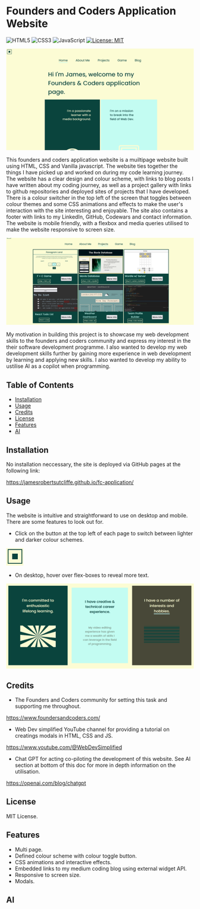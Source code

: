 # Founders and Coders Application Website

![HTML5](https://img.shields.io/badge/html5-%23E34F26.svg?style=for-the-badge&logo=html5&logoColor=white) ![CSS3](https://img.shields.io/badge/css3-%231572B6.svg?style=for-the-badge&logo=css3&logoColor=white) ![JavaScript](https://img.shields.io/badge/javascript-%23323330.svg?style=for-the-badge&logo=javascript&logoColor=%23F7DF1E) [![License: MIT](https://img.shields.io/badge/License-MIT-yellow.svg)](https://opensource.org/licenses/MIT)

![Homepage](assets/images/homepage.png)

This founders and coders application website is a muiltipage website built using HTML, CSS and Vanilla javascript. The website ties together the things I have picked up and worked on during my code learning journey. The website has a clear design and colour scheme, with links to blog posts I have written about my coding journey, as well as a project gallery with links to github repositories and deployed sites of projects that I have developed. There is a colour switcher in the top left of the screen that toggles between colour themes and some CSS animations and effects to make the user's interaction with the site interesting and enjoyable. The site also contains a footer with links to my LinkedIn, GitHub, Codewars and contact information. The website is mobile friendly, with a flexbox and media queries utilised to make the website responsive to screen size. 

![Homepage](assets/images/projects.png)

My motivation in building this project is to showcase my web development skills to the founders and coders community and express my interest in the their software development programme. I also wanted to develop my web development skills further by gaining more experience in web development by learning and applying new skills. I also wanted to develop my ability to ustilise AI as a copilot when programming. 

## Table of Contents

- [Installation](#installation)
- [Usage](#usage)
- [Credits](#credits)
- [License](#license)
- [Features](#features)
- [AI](#ai)

## Installation

No installation neccessary, the site is deployed via GitHub pages at the following link:

https://jamesrobertsutcliffe.github.io/fc-application/

## Usage

The website is intuitive and straightforward to use on desktop and mobile. There are some features to look out for. 

- Click on the button at the top left of each page to switch between lighter and darker colour schemes.

![Toggle](assets/images/color_toggle.png)

- On desktop, hover over flex-boxes to reveal more text.

![Boxes](assets/images/boxes.png)

## Credits

- The Founders and Coders community for setting this task and supporting me throughout. 

https://www.foundersandcoders.com/

- Web Dev simplified YouTube channel for providing a tutorial on creatings modals in HTML, CSS and JS.

https://www.youtube.com/@WebDevSimplified

- Chat GPT for acting co-piloting the development of this website. See AI section at bottom of this doc for more in depth information on the utilisation.

https://openai.com/blog/chatgpt

## License

MIT License.

## Features

- Multi page.
- Defined colour scheme with colour toggle button.
- CSS animations and interactive effects. 
- Embedded links to my medium coding blog using external widget API.
- Responsive to screen size. 
- Modals.

## AI

